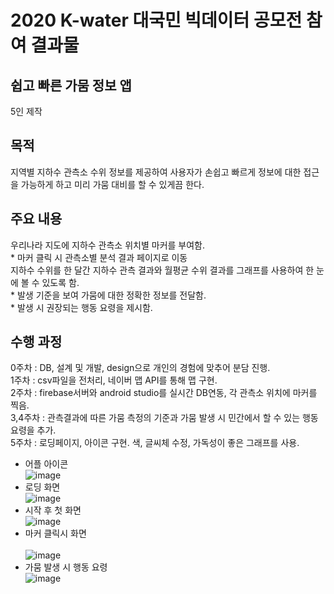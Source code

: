 # 2020 K-water 대국민 빅데이터 공모전 참여 결과물

## 쉽고 빠른 가뭄 정보 앱
5인 제작

## 목적
지역별 지하수 관측소 수위 정보를 제공하여 사용자가 손쉽고 빠르게 정보에 대한 접근을 가능하게 하고 미리 가뭄 대비를 할 수 있게끔 한다.

## 주요 내용
우리나라 지도에 지하수 관측소 위치별 마커를 부여함. <br/>
	* 마커 클릭 시 관측소별 분석 결과 페이지로 이동 <br/>
지하수 수위를 한 달간 지하수 관측 결과와 월평균 수위 결과를 그래프를 사용하여 한 눈에 볼 수 있도록 함.  <br/>
	* 발생 기준을 보여 가뭄에 대한 정확한 정보를 전달함. <br/>
	* 발생 시 권장되는 행동 요령을 제시함. <br/>
  
## 수행 과정
0주차 : DB, 설계 및 개발, design으로 개인의 경험에 맞추어 분담 진행. <br/>
1주차 : csv파일을 전처리, 네이버 맵 API를 통해 맵 구현. <br/>
2주차 : firebase서버와 android studio를 실시간 DB연동, 각 관측소 위치에 마커를 찍음. <br/>
3,4주차 : 관측결과에 따른 가뭄 측정의 기준과 가뭄 발생 시 민간에서 할 수 있는 행동요령을 추가.  <br/>
5주차 : 로딩페이지, 아이콘 구현. 색, 글씨체 수정, 가독성이 좋은 그래프를 사용. <br/>

- 어플 아이콘<br/>
![image](https://user-images.githubusercontent.com/64747722/121365495-a913c800-c973-11eb-9c22-56963d37d3b0.png) <br/>   
- 로딩 화면	<br/>
![image](https://user-images.githubusercontent.com/64747722/121365556-b7fa7a80-c973-11eb-8a80-b1116d05c568.png) <br/>  
- 시작 후 첫 화면<br/>
![image](https://user-images.githubusercontent.com/64747722/121365601-c052b580-c973-11eb-9527-fbb866850294.png)   
- 마커 클릭시 화면	<br/>     
![image](https://user-images.githubusercontent.com/64747722/121365629-c6e12d00-c973-11eb-8fcf-fe61280ece04.png)
- 가뭄 발생 시 행동 요령<br/>
![image](https://user-images.githubusercontent.com/64747722/121365655-cc3e7780-c973-11eb-9cdc-14088a731b03.png)
